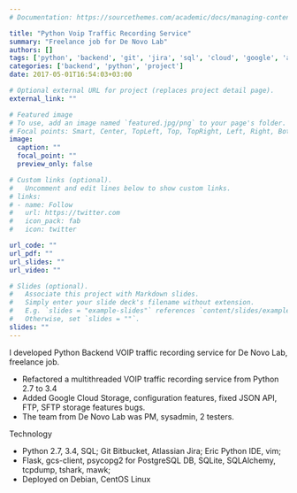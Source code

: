 ```yaml
---
# Documentation: https://sourcethemes.com/academic/docs/managing-content/

title: "Python Voip Traffic Recording Service"
summary: "Freelance job for De Novo Lab"
authors: []
tags: ['python', 'backend', 'git', 'jira', 'sql', 'cloud', 'google', 'api', 'voip', 'ftp', 'sftp', 'refactoring', 'multithreading', 'debian', 'centos', 'linux', 'postgresql', 'sqlite', 'sqlalchemy', 'deployment', 'flask', 'sqlite', 'sqlalchemy', 'tcpdump']
categories: ['backend', 'python', 'project']
date: 2017-05-01T16:54:03+03:00

# Optional external URL for project (replaces project detail page).
external_link: ""

# Featured image
# To use, add an image named `featured.jpg/png` to your page's folder.
# Focal points: Smart, Center, TopLeft, Top, TopRight, Left, Right, BottomLeft, Bottom, BottomRight.
image:
  caption: ""
  focal_point: ""
  preview_only: false

# Custom links (optional).
#   Uncomment and edit lines below to show custom links.
# links:
# - name: Follow
#   url: https://twitter.com
#   icon_pack: fab
#   icon: twitter

url_code: ""
url_pdf: ""
url_slides: ""
url_video: ""

# Slides (optional).
#   Associate this project with Markdown slides.
#   Simply enter your slide deck's filename without extension.
#   E.g. `slides = "example-slides"` references `content/slides/example-slides.md`.
#   Otherwise, set `slides = ""`.
slides: ""
---
```

I developed Python Backend VOIP traffic recording service for De Novo Lab, freelance job.

* Refactored a multithreaded VOIP traffic recording service from Python 2.7 to 3.4
* Added Google Cloud Storage, configuration features, fixed JSON API, FTP, SFTP storage features bugs.
* The team from De Novo Lab was PM, sysadmin, 2 testers.

Technology

* Python 2.7, 3.4, SQL; Git Bitbucket, Atlassian Jira; Eric Python IDE, vim;
* Flask, gcs-client, psycopg2 for PostgreSQL DB, SQLite, SQLAlchemy, tcpdump, tshark, mawk;
* Deployed on Debian, CentOS Linux
